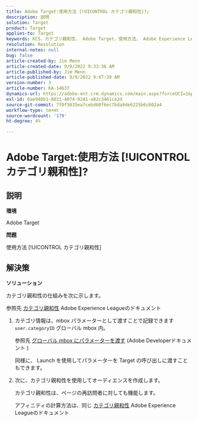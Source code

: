 ```yaml
---
title: Adobe Target:使用方法 [!UICONTROL カテゴリ親和性]?」
description: 説明
solution: Target
product: Target
applies-to: Target
keywords: KCS，カテゴリ親和性， Adobe Target，使用方法， Adobe Experience League，グローバル mbox
resolution: Resolution
internal-notes: null
bug: false
article-created-by: Jim Menn
article-created-date: 9/9/2022 9:33:36 AM
article-published-by: Jim Menn
article-published-date: 9/9/2022 9:47:39 AM
version-number: 3
article-number: KA-14637
dynamics-url: https://adobe-ent.crm.dynamics.com/main.aspx?forceUCI=1&pagetype=entityrecord&etn=knowledgearticle&id=dacf6b79-2230-ed11-9db1-0022480866ad
exl-id: 0ae948b1-8021-4074-9241-a82c3461ce2d
source-git-commit: 7f0f5035ea7cebd60f6ec7bda9de6225b6c602a4
workflow-type: tm+mt
source-wordcount: '179'
ht-degree: 4%

---
```


# Adobe Target:使用方法 [!UICONTROL カテゴリ親和性]?

## 説明


<b>環境</b>

Adobe Target

<b>問題</b>

使用方法 [!UICONTROL カテゴリ親和性]

## 解決策

<b>ソリューション</b>

カテゴリ親和性の仕組みを次に示します。

参照先 [カテゴリ親和性](https://experienceleague.adobe.com/docs/target/using/audiences/visitor-profiles/category-affinity.html?lang=en) Adobe Experience Leagueのドキュメント

1. カテゴリ情報は、mbox パラメーターとして渡すことで記録できます `user.categoryID` グローバル mbox 内。

   参照先 [グローバル mbox にパラメーターを渡す](https://docs.adobe.com/help/en/target/using/implement-target/client-side/mbox-implement/global-mbox/pass-parameters-to-global-mbox.html "クリックしてリンク先を表示：https://docs.adobe.com/help/en/target/using/implement-target/client-side/mbox-implement/global-mbox/pass-parameters-to-global-mbox.html") (Adobe Developerドキュメント )

   同様に、 Launch を使用してパラメーターを Target の呼び出しに渡すこともできます。

1. 次に、カテゴリ親和性を使用してオーディエンスを作成します。

   カテゴリ親和性は、ページの再訪問者に対しても機能します。

   アフィニティの計算方法は、同じ [カテゴリ親和性](https://experienceleague.adobe.com/docs/target/using/audiences/visitor-profiles/category-affinity.html?lang=en) Adobe Experience Leagueのドキュメント
